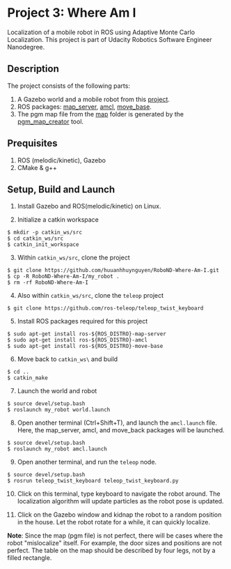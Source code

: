# Project 3: Where Am I

Localization of a mobile robot in ROS using Adaptive Monte Carlo Localization.
This project is part of Udacity Robotics Software Engineer Nanodegree.

## Description
The project consists of the following parts:
1. A Gazebo world and a mobile robot from this [project](https://github.com/huuanhhuynguyen/RoboND-Go-Chase-It).
2. ROS packages: [map_server](http://wiki.ros.org/map_server), [amcl](http://wiki.ros.org/amcl), 
[move_base](http://wiki.ros.org/move_base).
3. The pgm map file from the [map](./my_robot/maps) folder is generated by the 
[pgm_map_creator](https://github.com/hyfan1116/pgm_map_creator) tool.

## Prequisites
1. ROS (melodic/kinetic), Gazebo
2. CMake & g++

## Setup, Build and Launch
1. Install Gazebo and ROS(melodic/kinetic) on Linux.

2. Initialize a catkin workspace
```
$ mkdir -p catkin_ws/src
$ cd catkin_ws/src
$ catkin_init_workspace
```

3. Within `catkin_ws/src`, clone the project
```
$ git clone https://github.com/huuanhhuynguyen/RoboND-Where-Am-I.git
$ cp -R RoboND-Where-Am-I/my_robot .
$ rm -rf RoboND-Where-Am-I
```

4. Also within `catkin_ws/src`, clone the `teleop` project
```
$ git clone https://github.com/ros-teleop/teleop_twist_keyboard
```

5. Install ROS packages required for this project
```
$ sudo apt-get install ros-${ROS_DISTRO}-map-server
$ sudo apt-get install ros-${ROS_DISTRO}-amcl
$ sudo apt-get install ros-${ROS_DISTRO}-move-base
```

6. Move back to `catkin_ws\` and build
```
$ cd ..
$ catkin_make
```

7. Launch the world and robot
```
$ source devel/setup.bash
$ roslaunch my_robot world.launch
```

8. Open another terminal (Ctrl+Shift+T), and launch the `amcl.launch` file. Here,
the map_server, amcl, and move_back packages will be launched.
```
$ source devel/setup.bash
$ roslaunch my_robot amcl.launch
```

9. Open another terminal, and run the `teleop` node.
```
$ source devel/setup.bash
$ rosrun teleop_twist_keyboard teleop_twist_keyboard.py
```

10. Click on this terminal, type keyboard to navigate the robot around. The 
localization algorithm will update particles as the robot pose is updated.

10. Click on the Gazebo window and kidnap the robot to a random position in the
house. Let the robot rotate for a while, it can quickly localize.

**Note**: Since the map (pgm file) is not perfect, there will be cases where the robot 
"mislocalize" itself. For example, the door sizes and positions are not perfect.
The table on the map should be described by four legs, not by a filled rectangle.


